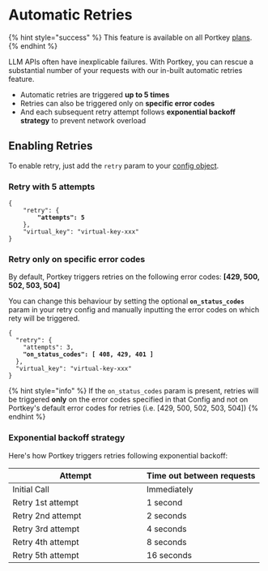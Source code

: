 # Automatic Retries

{% hint style="success" %}
This feature is available on all Portkey [plans](https://portkey.ai/pricing).
{% endhint %}

LLM APIs often have inexplicable failures. With Portkey, you can rescue a substantial number of your requests with our in-built automatic retries feature.&#x20;

* Automatic retries are triggered **up to 5 times**
* Retries can also be triggered only on **specific error codes**
* And each subsequent retry attempt follows **exponential backoff strategy** to prevent network overload

## Enabling Retries

To enable retry, just add the `retry` param to your [config object](../../api-reference/config-object.md).

### Retry with 5 attempts

<pre class="language-json"><code class="lang-json">{
    "retry": {
<strong>        "attempts": 5
</strong>    },
    "virtual_key": "virtual-key-xxx"
}
</code></pre>

### Retry only on specific error codes

By default, Portkey triggers retries on the following error codes: **\[429, 500, 502, 503, 504]**

You can change this behaviour by setting the optional **`on_status_codes`** param in your retry config and manually inputting the error codes on which rety will be triggered.

<pre class="language-json"><code class="lang-json">{
  "retry": {
    "attempts": 3,
<strong>    "on_status_codes": [ 408, 429, 401 ]
</strong>  },
  "virtual_key": "virtual-key-xxx"
}
</code></pre>

{% hint style="info" %}
If the `on_status_codes` param is present, retries will be triggered **only** on the error codes specified in that Config and not on Portkey's default error codes for retries (i.e. \[429, 500, 502, 503, 504])
{% endhint %}

### Exponential backoff strategy

Here's how Portkey triggers retries following exponential backoff:

<table><thead><tr><th width="249">Attempt</th><th>Time out between requests</th></tr></thead><tbody><tr><td>Initial Call</td><td>Immediately</td></tr><tr><td>Retry 1st attempt</td><td>1 second</td></tr><tr><td>Retry 2nd attempt</td><td>2 seconds</td></tr><tr><td>Retry 3rd attempt</td><td>4 seconds</td></tr><tr><td>Retry 4th attempt</td><td>8 seconds</td></tr><tr><td>Retry 5th attempt</td><td>16 seconds</td></tr></tbody></table>
